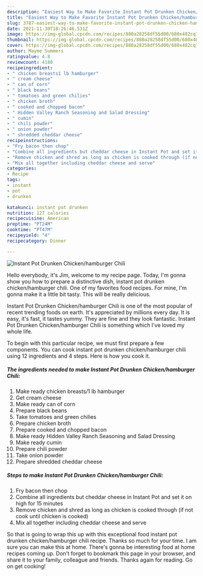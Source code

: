 ```yaml
---
description: "Easiest Way to Make Favorite Instant Pot Drunken Chicken/hamburger Chili"
title: "Easiest Way to Make Favorite Instant Pot Drunken Chicken/hamburger Chili"
slug: 3787-easiest-way-to-make-favorite-instant-pot-drunken-chicken-hamburger-chili
date: 2021-11-30T18:26:46.531Z
image: https://img-global.cpcdn.com/recipes/880a28258df55d00/680x482cq70/instant-pot-drunken-chickenhamburger-chili-recipe-main-photo.jpg
thumbnail: https://img-global.cpcdn.com/recipes/880a28258df55d00/680x482cq70/instant-pot-drunken-chickenhamburger-chili-recipe-main-photo.jpg
cover: https://img-global.cpcdn.com/recipes/880a28258df55d00/680x482cq70/instant-pot-drunken-chickenhamburger-chili-recipe-main-photo.jpg
author: Mayme Summers
ratingvalue: 4.8
reviewcount: 4180
recipeingredient:
- " chicken breasts1 lb hamburger"
- " cream cheese"
- " can of corn"
- " black beans"
- " tomatoes and green chilies"
- " chicken broth"
- " cooked and chopped bacon"
- " Hidden Valley Ranch Seasoning and Salad Dressing"
- " cumin"
- " chili powder"
- " onion powder"
- " shredded cheddar cheese"
recipeinstructions:
- "Fry bacon then chop"
- "Combine all ingredients but cheddar cheese in Instant Pot and set it on high for 15 minutes"
- "Remove chicken and shred as long as chicken is cooked through (if not cook until chicken is cooked)"
- "Mix all together including cheddar cheese and serve"
categories:
- Recipe
tags:
- instant
- pot
- drunken

katakunci: instant pot drunken 
nutrition: 127 calories
recipecuisine: American
preptime: "PT24M"
cooktime: "PT47M"
recipeyield: "4"
recipecategory: Dinner

---
```



![Instant Pot Drunken Chicken/hamburger Chili](https://img-global.cpcdn.com/recipes/880a28258df55d00/680x482cq70/instant-pot-drunken-chickenhamburger-chili-recipe-main-photo.jpg)

Hello everybody, it's Jim, welcome to my recipe page. Today, I'm gonna show you how to prepare a distinctive dish, instant pot drunken chicken/hamburger chili. One of my favorites food recipes. For mine, I'm gonna make it a little bit tasty. This will be really delicious.



Instant Pot Drunken Chicken/hamburger Chili is one of the most popular of recent trending foods on earth. It's appreciated by millions every day. It is easy, it's fast, it tastes yummy. They are fine and they look fantastic. Instant Pot Drunken Chicken/hamburger Chili is something which I've loved my whole life.


To begin with this particular recipe, we must first prepare a few components. You can cook instant pot drunken chicken/hamburger chili using 12 ingredients and 4 steps. Here is how you cook it.

<!--inarticleads1-->

##### The ingredients needed to make Instant Pot Drunken Chicken/hamburger Chili:

1. Make ready  chicken breasts/1 lb hamburger
1. Get  cream cheese
1. Make ready  can of corn
1. Prepare  black beans
1. Take  tomatoes and green chilies
1. Prepare  chicken broth
1. Prepare  cooked and chopped bacon
1. Make ready  Hidden Valley Ranch Seasoning and Salad Dressing
1. Make ready  cumin
1. Prepare  chili powder
1. Take  onion powder
1. Prepare  shredded cheddar cheese




<!--inarticleads2-->

##### Steps to make Instant Pot Drunken Chicken/hamburger Chili:

1. Fry bacon then chop
1. Combine all ingredients but cheddar cheese in Instant Pot and set it on high for 15 minutes
1. Remove chicken and shred as long as chicken is cooked through (if not cook until chicken is cooked)
1. Mix all together including cheddar cheese and serve




So that is going to wrap this up with this exceptional food instant pot drunken chicken/hamburger chili recipe. Thanks so much for your time. I am sure you can make this at home. There's gonna be interesting food at home recipes coming up. Don't forget to bookmark this page in your browser, and share it to your family, colleague and friends. Thanks again for reading. Go on get cooking!
